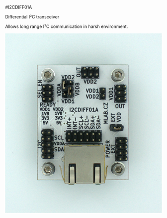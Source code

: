 <!--- PrjInfo ---> <!--- Please remove this line after manually editing --->
<!--- 00a56be08b96043df9e37d6aff7b6990 --->
<!--- Created:20170112-18:22: ---> 
<!--- Author:Mlab: ---> 
<!--- AuthorEmail:mlab@mlab.cz: ---> 
<!--- Tags:imported: ---> 
<!--- Ust:http://www.ust.cz/shop/product_info.php?cPath=22_27&products_id=266: ---> 
<!--- Name:I2CDIFF01A: --->
#I2CDIFF01A 
<!--- LongName --->
Differential I²C transceiver
<!--- ELongName ---> 

<!--- Lead --->
Allows long range I²C communication in harsh environment.
<!--- ELead ---> 

![LeadImg](DOC/SRC/img/I2CDIFF01A_top_big.jpg) 


​
​
<!--- Description --->
<!--- EDescription --->
<!--- Content --->
<!--- EContent --->
            